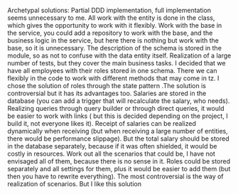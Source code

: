 Archetypal solutions:
Partial DDD implementation, full implementation seems unnecessary to me. All work with the entity is done in the class, which gives the opportunity to work with it flexibly. Work with the base in the service, you could add a repository to work with the base, and the business logic in the service, but here there is nothing but work with the base, so it is unnecessary. The description of the schema is stored in the module, so as not to confuse with the data entity itself.
Realization of a large number of tests, but they cover the main business tasks.
I decided that we have all employees with their roles stored in one schema. There we can flexibly in the code to work with different methods that may come in tz. I chose the solution of roles through the state pattern .The solution is controversial but it has its advantages too. Salaries are stored in the database (you can add a trigger that will recalculate the salary, who needs).
Realizing queries through query builder or through direct queries, it would be easier to work with links ( but this is decided depending on the project, I build it, not everyone likes it).
Receipt of salaries can be realized dynamically when receiving (but when receiving a large number of entities, there would be performance slippage). But the total salary should be stored in the database separately, because if it was often shielded, it would be costly in resources.
Work out all the scenarios that could be, I have not envisaged all of them, because there is no sense in it.
Roles could be stored separately and all settings for them, plus it would be easier to add them (but then you have to rewrite everything).
The most controversial is the way of realization of scenarios. But I like this solution
